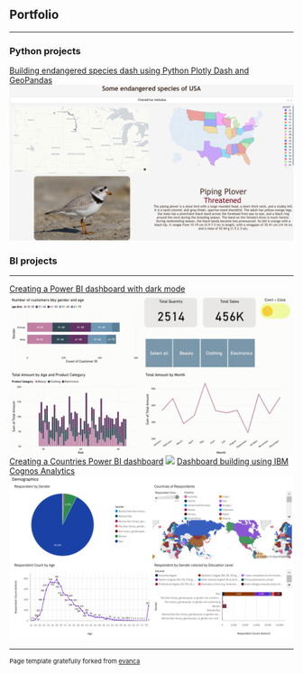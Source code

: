 
## Portfolio
---

### Python projects

[Building endangered species dash using Python Plotly Dash and GeoPandas](/animals_dash)
<img src="images/dash_thumbnail.png?raw=true"/>

### BI projects
---
[Creating a Power BI dashboard with dark mode](/store_dash)
<img src="images/store_dash.gif?raw=true"/>
[Creating a Countries Power BI dashboard](/countries_dash)
<img src="images/countries_gif.gif?raw=true"/>
[Dashboard building using IBM Cognos Analytics](/pdf/presentation.pdf)
<img src="images/cognos_thumbnail.png?raw=true"/>


---
<p style="font-size:11px">Page template gratefully forked from <a href="https://github.com/evanca/quick-portfolio">evanca</a></p>
<!-- Remove above link if you don't want to attibute -->
